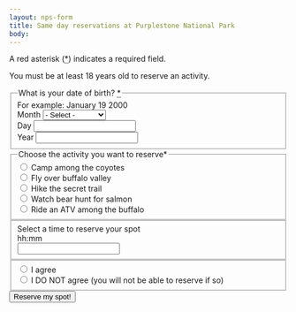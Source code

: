 ```yaml
---
layout: nps-form
title: Same day reservations at Purplestone National Park
body:
---
```


<form class="usa-form usa-form--large" onsubmit="return validateForm()">
  A red asterisk (<abbr title="required" class="usa-hint usa-hint--required">*</abbr>) indicates a required field.

  You must be at least 18 years old to reserve an activity.

  <!--start memorable date-->
  <fieldset class="usa-fieldset">
    <legend class="usa-legend">
      What is your date of birth?
      <abbr title="required" class="usa-hint usa-hint--required">*</abbr>
    </legend>
    <span class="usa-hint" id="mdHint">For example: January 19 2000</span>
    <div class="usa-memorable-date">
      <div class="usa-form-group usa-form-group--month usa-form-group--select">
        <label class="usa-label" for="date_of_birth_month">Month</label>
        <select
          class="usa-select"
          id="date_of_birth_month"
          name="date_of_birth_month"
          aria-describedby="mdHint"
          required
        >
          <option value>- Select -</option>
          <option value="1">01 - January</option>
          <option value="2">02 - February</option>
          <option value="3">03 - March</option>
          <option value="4">04 - April</option>
          <option value="5">05 - May</option>
          <option value="6">06 - June</option>
          <option value="7">07 - July</option>
          <option value="8">08 - August</option>
          <option value="9">09 - September</option>
          <option value="10">10 - October</option>
          <option value="11">11 - November</option>
          <option value="12">12 - December</option>
        </select>
      </div>
      <div class="usa-form-group usa-form-group--day">
        <label class="usa-label" for="date_of_birth_day">Day</label>
        <input
          class="usa-input"
          aria-describedby="mdHint"
          id="date_of_birth_day"
          name="date_of_birth_day"
          maxlength="2"
          pattern="[0-9]*"
          inputmode="numeric"
          value=""
          required
        />
      </div>
      <div class="usa-form-group usa-form-group--year">
        <label class="usa-label" for="date_of_birth_year">Year</label>
        <input
          class="usa-input"
          aria-describedby="mdHint"
          id="date_of_birth_year"
          name="date_of_birth_year"
          minlength="4"
          maxlength="4"
          pattern="[0-9]*"
          inputmode="numeric"
          value=""
          required
        />
      </div>
    </div>
  </fieldset>
  <!--end memorable date-->

  <!--start radio activities-->
  <fieldset class="usa-fieldset">
    <legend class="usa-legend">
      Choose the activity you want to reserve*
    </legend>
    <div class="usa-radio">
      <input
        class="usa-radio__input usa-radio__input--tile"
        id="coyote-camp"
        type="radio"
        name="activity"
        value="coyotes"
        required
      />
      <label class="usa-radio__label" for="coyote-camp">
        Camp among the coyotes
      </label>
    </div>
    <div class="usa-radio">
      <input
        class="usa-radio__input usa-radio__input--tile"
        id="buffalo-fly"
        type="radio"
        name="activity"
        value="buffalo"
      />
      <label class="usa-radio__label" for="buffalo-fly">
        Fly over buffalo valley
      </label>
    </div>
    <div class="usa-radio">
      <input
        class="usa-radio__input usa-radio__input--tile"
        id="secret-hike"
        type="radio"
        name="activity"
        value="hike"
      />
      <label class="usa-radio__label" for="secret-hike">
        Hike the secret trail
      </label>
    </div>
    <div class="usa-radio">
      <input
        class="usa-radio__input usa-radio__input--tile"
        id="salmon-bear"
        type="radio"
        name="activity"
        value="bear"
      />
      <label class="usa-radio__label" for="salmon-bear">
        Watch bear hunt for salmon
      </label>
    </div>
    <div class="usa-radio">
        <input
          class="usa-radio__input usa-radio__input--tile"
          id="atv-buffalo"
          type="radio"
          name="activity"
          value="atv"
          aria-disabled="true"
        />
        <label class="usa-radio__label" for="atv-buffalo">
          Ride an ATV among the buffalo
        </label>
    </div>
  </fieldset>
  <!--end radio activities-->

  <!--start time picker-->
  <fieldset class="usa-fieldset">
    <label class="usa-label" id="appointment-time-label" for="appointment-time">
      Select a time to reserve your spot
    </label>
    <div class="usa-hint" id="appointment-time-hint">hh:mm</div>
    <div class="usa-time-picker">
      <input
        class="usa-input"
        id="appointment-time"
        name="appointment-time"
        aria-describedby="appointment-time-label appointment-time-hint"
        required
      />
    </div>
  </fieldset>
  <!--end time picker-->

  <!--start code of conduct radio buttons-->
  <fieldset class="usa-fieldset">
    <div class="usa-radio">
      <input class="usa-radio__input" id="agree" type="radio" name="conduct2" value="agree" required>
      <label class="usa-radio__label" for="agree">
        I agree
      </label>
    </div>
    <div class="usa-radio">
      <input class="usa-radio__input" id="disagree" type="radio" name="conduct2" value="disagree" required>
      <label class="usa-radio__label" for="disagree">
        I DO NOT agree (you will not be able to reserve if so)
      </label>
    </div>
  </fieldset>
  <!--end code of conduct radio buttons-->

  <!--start submit button -->
  <input type="submit" class="usa-button" value="Reserve my spot!">
  <!--end submit button -->
</form>
